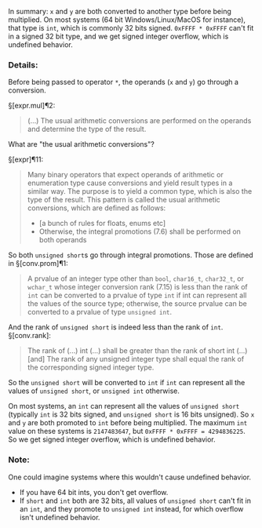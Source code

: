 In summary: `x` and `y` are both converted to another type before being multiplied. On most systems (64 bit Windows/Linux/MacOS for instance), that type is `int`, which is commonly 32 bits signed. `0xFFFF * 0xFFFF` can't fit in a signed 32 bit type, and we get signed integer overflow, which is undefined behavior.

### Details:

Before being passed to operator `*`, the operands (`x` and `y`) go through a conversion.

§[expr.mul]¶2:
> (...) The usual arithmetic conversions are performed on the operands and determine the type of the result.

What are "the usual arithmetic conversions"?

§[expr]¶11:
> Many binary operators that expect operands of arithmetic or enumeration type cause conversions and yield result types in a similar way. The purpose is to yield a common type, which is also the type of the result. This pattern is called the usual arithmetic conversions, which are defined as follows:
> - [a bunch of rules for floats, enums etc]
> - Otherwise, the integral promotions (7.6) shall be performed on both operands

So both `unsigned short`s go through integral promotions. Those are defined in §[conv.prom]¶1:

> A prvalue of an integer type other than `bool`, `char16_t`, `char32_t`, or `wchar_t` whose integer conversion rank (7.15) is less than the rank of `int` can be converted to a prvalue of type `int` if int can represent all the values of the source type; otherwise, the source prvalue can be converted to a prvalue of type `unsigned int`.

And the rank of `unsigned short` is indeed less than the rank of `int`. §[conv.rank]:

> The rank of (...) int (...) shall be greater than the rank of short int (...) [and] The rank of any unsigned integer type shall equal the rank of the corresponding signed integer type.

So the `unsigned short` will be converted to `int` if `int` can represent all the values of `unsigned short`, or `unsigned int` otherwise.

On most systems, an `int` can represent all the values of `unsigned short` (typically `int` is 32 bits signed, and `unsigned short` is 16 bits unsigned). So `x` and `y` are both promoted to `int` before being multiplied. The maximum `int` value on these systems is `2147483647`, but `0xFFFF * 0xFFFF = 4294836225`. So we get signed integer overflow, which is undefined behavior.

### Note:

One could imagine systems where this wouldn't cause undefined behavior.
- If you have 64 bit ints, you don't get overflow.
- If `short` and `int` both are 32 bits, all values of `unsigned short` can't fit in an `int`, and they promote to `unsigned int` instead, for which overflow isn't undefined behavior.